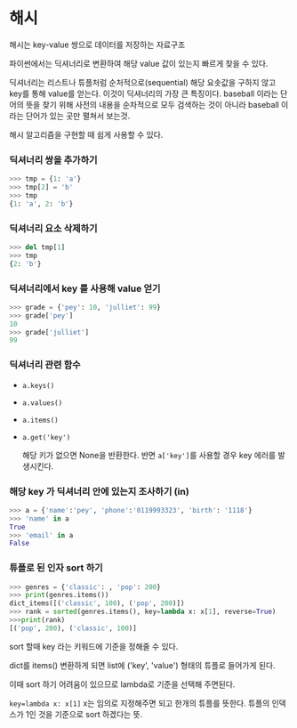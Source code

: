 # 해시

해시는 key-value 쌍으로 데이터를 저장하는 자료구조

파이썬에서는 딕셔너리로 변환하여 해당 value 값이 있는지 빠르게 찾을 수 있다.

딕셔너리는 리스트나 튜플처럼 순처적으로(sequential) 해당 요솟값을 구하지 않고 key를 통해 value를 얻는다. 이것이 딕셔너리의 가장 큰 특징이다. baseball 이라는 단어의 뜻을 찾기 위해 사전의 내용을 순차적으로 모두 검색하는 것이 아니라 baseball 이라는 단어가 있는 곳만 펼쳐서 보는것. 

해시 알고리즘을 구현할 때 쉽게 사용할 수 있다.



### 딕셔너리 쌍을 추가하기

```python 
>>> tmp = {1: 'a'}
>>> tmp[2] = 'b'
>>> tmp
{1: 'a', 2: 'b'}
```



### 딕셔너리 요소 삭제하기

```python
>>> del tmp[1]
>>> tmp
{2: 'b'}
```



### 딕셔너리에서 key 를 사용해 value 얻기

```python
>>> grade = {'pey': 10, 'julliet': 99}
>>> grade['pey']
10
>>> grade['julliet']
99
```



### 딕셔너리 관련 함수

- `a.keys()`
- `a.values()`
- `a.items()`

- `a.get('key')`

  해당 키가 없으면 None을 반환한다. 반면 `a['key']`를 사용할 경우 key 에러를 발생시킨다.



### 해당 key 가 딕셔너리 안에 있는지 조사하기 (in)

```python
>>> a = {'name':'pey', 'phone':'0119993323', 'birth': '1118'}
>>> 'name' in a
True
>>> 'email' in a
False
```



### 튜플로 된 인자 sort 하기

```python
>>> genres = {'classic': , 'pop': 200}
>>> print(genres.items())
dict_items([('classic', 100), ('pop', 200)])
>>> rank = sorted(genres.items(), key=lambda x: x[1], reverse=True)
>>>print(rank)
[('pop', 200), ('classic', 100)]
```

sort 할때 key 라는 키워드에 기준을 정해줄 수 있다.

dict를 items() 변환하게 되면 list에 ('key', 'value') 형태의 튜플로 들어가게 된다.

이때 sort 하기 어려움이 있으므로 lambda로 기준을 선택해 주면된다.

`key=lambda x: x[1]` x는 임의로 지정해주면 되고 한개의 튜플를 뜻한다. 튜플의 인덱스가 1인 것을 기준으로 sort 하겠다는 뜻. 
